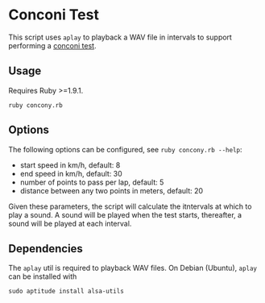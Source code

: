 Conconi Test
============

This script uses `aplay` to playback a WAV file in intervals to support performing a [conconi test](http://en.wikipedia.org/wiki/Conconi_test).

Usage
-----

Requires Ruby >=1.9.1.

    ruby concony.rb

Options
-------

The following options can be configured, see `ruby concony.rb --help`:

* start speed in km/h, default: 8
* end speed  in km/h, default: 30
* number of points to pass per lap, default: 5
* distance between any two points in meters, default: 20

Given these parameters, the script will calculate the itntervals at which to play a sound. A sound will be played when the test starts, thereafter, a sound will be played at each interval.

Dependencies
------------

The `aplay` util is required to playback WAV files. On Debian (Ubuntu), `aplay` can be installed with

    sudo aptitude install alsa-utils
